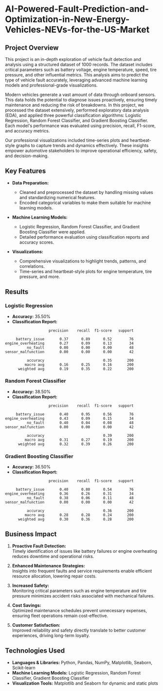 # AI-Powered-Fault-Prediction-and-Optimization-in-New-Energy-Vehicles-NEVs-for-the-US-Market
## Project Overview

This project is an in-depth exploration of vehicle fault detection and analysis using a structured dataset of 1000 records. The dataset includes critical parameters such as battery voltage, engine temperature, speed, tire pressure, and other influential metrics. This analysis aims to predict the type of vehicle fault accurately, leveraging advanced machine learning models and professional-grade visualizations.

Modern vehicles generate a vast amount of data through onboard sensors. This data holds the potential to diagnose issues proactively, ensuring timely maintenance and reducing the risk of breakdowns. In this project, we processed the dataset extensively, performed exploratory data analysis (EDA), and applied three powerful classification algorithms: Logistic Regression, Random Forest Classifier, and Gradient Boosting Classifier. Each model's performance was evaluated using precision, recall, F1-score, and accuracy metrics.

Our professional visualizations included time-series plots and heartbeat-style graphs to capture trends and dynamics effectively. These insights empower automotive stakeholders to improve operational efficiency, safety, and decision-making.

## Key Features

- **Data Preparation:**
  - Cleaned and preprocessed the dataset by handling missing values and standardizing numerical features.
  - Encoded categorical variables to make them suitable for machine learning models.
  
- **Machine Learning Models:**
  - Logistic Regression, Random Forest Classifier, and Gradient Boosting Classifier were applied.
  - Detailed performance evaluation using classification reports and accuracy scores.
  
- **Visualizations:**
  - Comprehensive visualizations to highlight trends, patterns, and correlations.
  - Time-series and heartbeat-style plots for engine temperature, tire pressure, and more.

## Results

### Logistic Regression
- **Accuracy:** 35.50%
- **Classification Report:**

```
                    precision    recall  f1-score   support

     battery_issue       0.37      0.89      0.52        76
engine_overheating       0.27      0.09      0.13        34
          no_fault       0.00      0.00      0.00        48
sensor_malfunction       0.00      0.00      0.00        42

          accuracy                           0.35       200
         macro avg       0.16      0.25      0.16       200
      weighted avg       0.19      0.35      0.22       200
```

### Random Forest Classifier
- **Accuracy:** 38.50%
- **Classification Report:**

```
                    precision    recall  f1-score   support

     battery_issue       0.40      0.95      0.56        76
engine_overheating       0.43      0.09      0.15        34
          no_fault       0.40      0.04      0.08        48
sensor_malfunction       0.00      0.00      0.00        42

          accuracy                           0.39       200
         macro avg       0.31      0.27      0.19       200
      weighted avg       0.32      0.39      0.26       200
```

### Gradient Boosting Classifier
- **Accuracy:** 36.50%
- **Classification Report:**

```
                    precision    recall  f1-score   support

     battery_issue       0.40      0.80      0.54        76
engine_overheating       0.36      0.26      0.31        34
          no_fault       0.38      0.06      0.11        48
sensor_malfunction       0.00      0.00      0.00        42

          accuracy                           0.36       200
         macro avg       0.28      0.28      0.24       200
      weighted avg       0.30      0.36      0.28       200
```

## Business Impact

1. **Proactive Fault Detection:**  
   Timely identification of issues like battery failures or engine overheating reduces downtime and operational risks.

2. **Enhanced Maintenance Strategies:**  
   Insights into frequent faults and service requirements enable efficient resource allocation, lowering repair costs.

3. **Increased Safety:**  
   Monitoring critical parameters such as engine temperature and tire pressure minimizes accident risks associated with mechanical failures.

4. **Cost Savings:**  
   Optimized maintenance schedules prevent unnecessary expenses, ensuring fleet operations remain cost-effective.

5. **Customer Satisfaction:**  
   Improved reliability and safety directly translate to better customer experiences, driving long-term loyalty.

## Technologies Used

- **Languages & Libraries:** Python, Pandas, NumPy, Matplotlib, Seaborn, Scikit-learn
- **Machine Learning Models:** Logistic Regression, Random Forest Classifier, Gradient Boosting Classifier
- **Visualization Tools:** Matplotlib and Seaborn for dynamic and static plots
